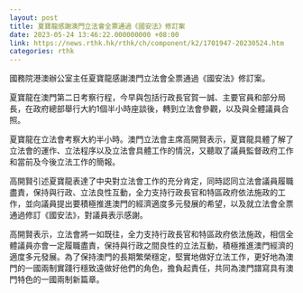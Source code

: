 ```yaml
---
layout: post
title: 夏寶龍感謝澳門立法會全票通過《國安法》修訂案
date: 2023-05-24 13:46:22.000000000 +08:00
link: https://news.rthk.hk/rthk/ch/component/k2/1701947-20230524.htm
categories: rthk
---
```


國務院港澳辦公室主任夏寶龍感謝澳門立法會全票通過《國安法》修訂案。

夏寶龍在澳門第二日考察行程，今早與包括行政長官賀一誠、主要官員和部分局長，在政府總部舉行大約1個半小時座談後，轉到立法會參觀，以及與全體議員合照。

夏寶龍在立法會考察大約半小時。澳門立法會主席高開賢表示，夏寶龍具體了解了立法會的運作、立法程序以及立法會具體工作的情況，又聽取了議員監督政府工作和當前及今後立法工作的簡報。

高開賢引述夏寶龍表達了中央對立法會工作的充分肯定，同時認同立法會議員履職盡責，保持與行政、立法良性互動，全力支持行政長官和特區政府依法施政的工作，並向議員提出要積極推進澳門的經濟適度多元發展的希望，以及就立法會全票通過修訂《國安法》，對議員表示感謝。

高開賢表示，立法會將一如既往，全力支持行政長官和特區政府依法施政，相信全體議員亦會一定履職盡責，保持與行政之間良性的立法互動，積極推進澳門經濟的適度多元發展。為了保持澳門的長期繁榮穩定，堅實地做好立法工作，更好地為澳門的一國兩制實踐行穩致遠做好他們的角色，擔負起責任，共同為澳門譜寫具有澳門特色的一國兩制新篇章。
